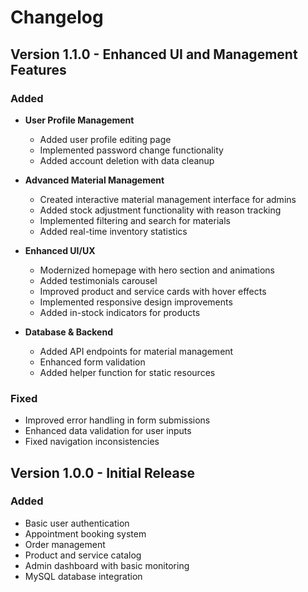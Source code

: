 # Changelog

## Version 1.1.0 - Enhanced UI and Management Features

### Added
- **User Profile Management**
  - Added user profile editing page
  - Implemented password change functionality
  - Added account deletion with data cleanup

- **Advanced Material Management**
  - Created interactive material management interface for admins
  - Added stock adjustment functionality with reason tracking
  - Implemented filtering and search for materials
  - Added real-time inventory statistics

- **Enhanced UI/UX**
  - Modernized homepage with hero section and animations
  - Added testimonials carousel
  - Improved product and service cards with hover effects
  - Implemented responsive design improvements
  - Added in-stock indicators for products

- **Database & Backend**
  - Added API endpoints for material management
  - Enhanced form validation
  - Added helper function for static resources

### Fixed
- Improved error handling in form submissions
- Enhanced data validation for user inputs
- Fixed navigation inconsistencies

## Version 1.0.0 - Initial Release

### Added
- Basic user authentication
- Appointment booking system
- Order management
- Product and service catalog
- Admin dashboard with basic monitoring
- MySQL database integration 